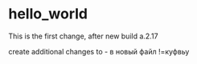 # hello_world


This is the first change, after new build a.2.17 

create additional changes to - в новый файл !=куфвьу
